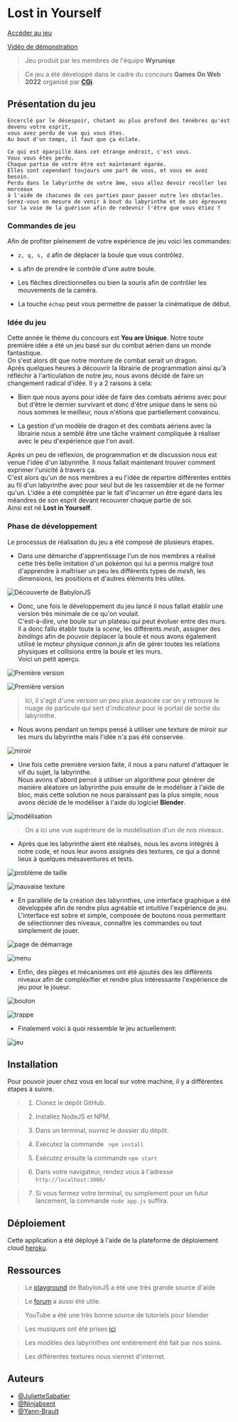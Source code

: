 # Lost in Yourself

[Accéder au jeu](https://game-on-web.herokuapp.com/)

[Vidéo de démonstration](https://youtu.be/jJTvgDMDUEA)

> Jeu produit par les membres de l'équipe **Wyruniqe**

> Ce jeu a été développé dans le cadre du concours **Games On Web 2022** organisé par [**CGi**](https://www.cgi.com/france/fr-fr/event/games-on-web-2022).

## Présentation du jeu

```
Encerclé par le désespoir, chutant au plus profond des ténèbres qu'est devenu votre esprit,  
vous avez perdu de vue qui vous êtes. 
Au bout d'un temps, il faut que ça éclate.

Ce qui est éparpillé dans cet étrange endroit, c'est vous. 
Vous vous êtes perdu. 
Chaque partie de votre être est maintenant égarée.  
Elles sont cependant toujours une part de vous, et vous en avez besoin. 
Perdu dans le labyrinthe de votre âme, vous allez devoir recoller les morceaux  
à l'aide de chacunes de ces parties pour passer outre les obstacles.
Serez-vous en mesure de venir à bout du labyrinthe et de ses épreuves  
sur la voie de la guérison afin de redevnir l'être que vous étiez ? 

```

### Commandes de jeu 

Afin de profiter pleinement de votre expérience de jeu voici les commandes:

- ``` z, q, s, d ``` afin de déplacer la boule que vous contrôlez.

- ``` & ``` afin de prendre le contrôle d'une autre boule.

- Les flèches directionnelles ou bien la souris afin de contrôler les mouvements de la caméra.

- La touche ```échap``` peut vous permettre de passer la cinématique de début.

### Idée du jeu

Cette année le thème du concours est **You are Unique**.
Notre toute première idée a été un jeu basé sur du combat aérien dans un monde fantastique.  
On s'est alors dit que notre monture de combat serait un dragon.  
Après quelques heures à découvrir la librairie de programmation ainsi qu'à réfléchir à l'articulation de notre jeu, nous avons décidé de faire un changement radical d'idée. Il y a 2 raisons à cela:

- Bien que nous ayons pour idée de faire des combats aériens avec pour but d'être le dernier survivant et donc d'être *unique* dans le sens où nous sommes le meilleur, nous n'étions que partiellement convaincu.

- La gestion d'un modèle de dragon et des combats aériens avec la librairie nous a semblé être une tâche vraiment compliquée à réaliser avec le peu d'expérience que l'on avait.

Après un peu de réflexion, de programmation et de discussion nous est venue l'idée d'un labyrinthe. Il nous fallait maintenant trouver comment exprimer l'unicité à travers ça.  
C'est alors qu'un de nos membres a eu l'idée de répartire différentes entités au fil d'un labyrinthe avec pour seul but de les rassembler et de ne former qu'un. L'idée a été complétée par le fait d'incarner un être égaré dans les méandres de son esprit devant recouvrer chaque partie de soi.  
Ainsi est né **Lost in Yourself**.

### Phase de développement

Le processus de réalisation du jeu a été composé de plusieurs étapes.

- Dans une démarche d'apprentissage l'un de nos membres a réalisé cette très belle imitation d'un pokémon qui lui a permis malgré tout d'apprendre à maîtriser un peu les différents types de *mesh*, les dimensions, les positions et d'autres éléments très utiles.

![Découverte de BabylonJS](/public/images/readme/pr%C3%A9mice.png)

- Donc, une fois le développement du jeu lancé il nous fallait établir une version très minimale de ce qu'on voulait.  
C'est-à-dire, une boule sur un plateau qui peut évoluer entre des murs.  
Il a donc fallu établir toute la *scene*, les différents *mesh*, assigner des *bindings* afin de pouvoir déplacer la boule et nous avons également utilisé le moteur physique *cannon.js* afin de gérer toutes les relations physiques et collisions entre la boule et les murs.  
Voici un petit aperçu.  

![Première version](/public/images/readme/avant-blender1.png)  

![Première version](/public/images/readme/avant-blender2.png)

> Ici, il s'agit d'une version un peu plus avancée car on y retrouve le nuage de particule qui sert d'indicateur pour le portail de sortie du labyrinthe. 

- Nous avons pendant un temps pensé à utiliser une texture de miroir sur les murs du labyrinthe mais l'idée n'a pas été conservée.

![miroir](/public/images/readme/miroir.png)  


- Une fois cette première version faite, il nous a paru naturel d'attaquer le vif du sujet, la labyrinthe.  
Nous avons d'abord pensé à utiliser un algorithme pour générer de manière aléatoire un labyrinthe puis ensuite de le modéliser à l'aide de bloc, mais cette solution ne nous paraissant pas la plus simple, nous avons décidé de le modéliser à l'aide du logiciel **Blender**.

![modélisation](/public/images/readme/blender.png)  

> On a ici une vue supérieure de la modélisation d'un de nos niveaux.

- Après que les labyrinthe aient été réalisés, nous les avons intégrés à notre code, et nous leur avons assignés des textures, ce qui a donné lieux à quelques mésaventures et tests.

![problème de taille](/public/images/readme/scaling.png)  

![mauvaise texture](/public/images/readme/floor-is-lava.png)  

- En parallèle de la création des labyrinthes, une interface graphique a été développée afin de rendre plus agréable et intuitive l'expérience de jeu.  
L'interface est sobre et simple, composée de boutons nous permettant de sélectionner des niveaux, connaître les commandes ou tout simplement de jouer.

![page de démarrage](/public/images/readme/d%C3%A9marrage.png)  

![menu](/public/images/readme/menu.png)  

- Enfin, des pièges et mécanismes ont été ajoutés des les différents niveaux afin de compléxifier et rendre plus intéressante l'expérience de jeu pour le joueur.  

![bouton](/public/images/readme/bouton.png)  

![trappe](/public/images/readme/pi%C3%A8ge.jpg)  

- Finalement voici à quoi ressemble le jeu actuellement:

![jeu](/public/images/readme/jeu.png)  


## Installation

Pour pouvoir jouer chez vous en local sur votre machine, il y a différentes étapes à suivre.

> 1. Clonez le dépôt GitHub.

> 2. Installez NodeJS et NPM.

> 3. Dans un terminal, ouvrez le dossier du dépôt.

> 4. Exécutez la commande ``` npm install```

> 5. Exécutez ensuite la commande ```npm start```

> 6. Dans votre navigateur, rendez vous à l'adresse ```http://localhost:3000/```

> 7. Si vous fermez votre terminal, ou simplement pour un futur lancement, la commande ```node app.js``` suffira.



## Déploiement

Cette application a été déployé à l'aide de la plateforme de déploiement cloud 
[heroku](https://www.heroku.com/).  

## Ressources

> Le [playground](https://playground.babylonjs.com/) de BabylonJS a été une très grande source d'aide

> Le [forum](https://forum.babylonjs.com/) a aussi été utile.

> YouTube a été une très bonne source de tutoriels pour blender

> Les musiques ont été prises [ici](https://mixkit.co/free-sound-effects/game)

> Les modèles des labyrinthes ont entièrement été fait par nos soins.

> Les différentes textures nous viennet d'internet.

## Auteurs

- [@JulietteSabatier](https://github.com/JulietteSabatier)
- [@Ninjabsent](https://github.com/Ninjabsent)
- [@Yann-Brault](https://github.com/Yann-Brault)

